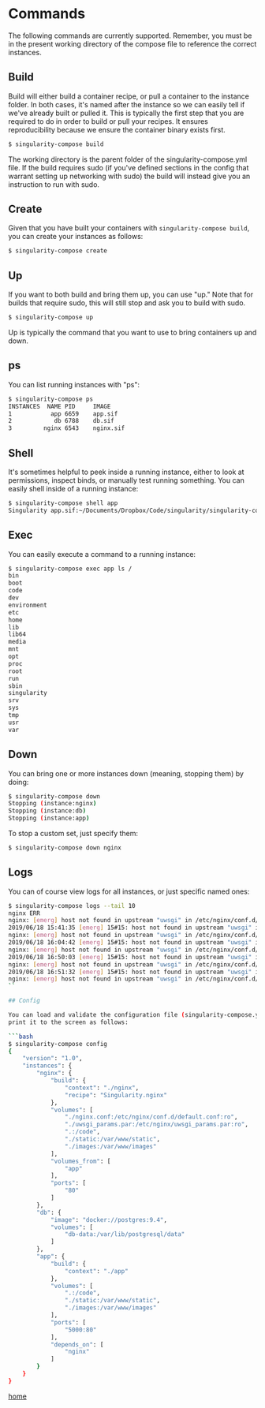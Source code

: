 # Commands

The following commands are currently supported. Remember, you must be in the 
present working directory of the compose file to reference the correct instances.

## Build

Build will either build a container recipe, or pull a container to the
instance folder. In both cases, it's named after the instance so we can
easily tell if we've already built or pulled it. This is typically
the first step that you are required to do in order to build or pull your
recipes. It ensures reproducibility because we ensure the container binary
exists first.

```bash
$ singularity-compose build
```

The working directory is the parent folder of the singularity-compose.yml file.
If the build requires sudo (if you've defined sections in the config that warrant
setting up networking with sudo) the build will instead give you an instruction
to run with sudo.

## Create

Given that you have built your containers with `singularity-compose build`,
you can create your instances as follows:

```bash
$ singularity-compose create
```

## Up

If you want to both build and bring them up, you can use "up." Note that for
builds that require sudo, this will still stop and ask you to build with sudo.

```bash
$ singularity-compose up
```

Up is typically the command that you want to use to bring containers up and down.

## ps

You can list running instances with "ps":

```bash
$ singularity-compose ps
INSTANCES  NAME PID     IMAGE
1           app	6659	app.sif
2            db	6788	db.sif
3         nginx	6543	nginx.sif
```

## Shell

It's sometimes helpful to peek inside a running instance, either to look at permissions,
inspect binds, or manually test running something.
You can easily shell inside of a running instance:

```bash
$ singularity-compose shell app
Singularity app.sif:~/Documents/Dropbox/Code/singularity/singularity-compose-example> 
```

## Exec

You can easily execute a command to a running instance:

```bash
$ singularity-compose exec app ls /
bin
boot
code
dev
environment
etc
home
lib
lib64
media
mnt
opt
proc
root
run
sbin
singularity
srv
sys
tmp
usr
var
```

## Down

You can bring one or more instances down (meaning, stopping them) by doing:

```bash
$ singularity-compose down
Stopping (instance:nginx)
Stopping (instance:db)
Stopping (instance:app)
```

To stop a custom set, just specify them:


```bash
$ singularity-compose down nginx
```

## Logs

You can of course view logs for all instances, or just specific named ones:

```bash
$ singularity-compose logs --tail 10
nginx ERR
nginx: [emerg] host not found in upstream "uwsgi" in /etc/nginx/conf.d/default.conf:22
2019/06/18 15:41:35 [emerg] 15#15: host not found in upstream "uwsgi" in /etc/nginx/conf.d/default.conf:22
nginx: [emerg] host not found in upstream "uwsgi" in /etc/nginx/conf.d/default.conf:22
2019/06/18 16:04:42 [emerg] 15#15: host not found in upstream "uwsgi" in /etc/nginx/conf.d/default.conf:22
nginx: [emerg] host not found in upstream "uwsgi" in /etc/nginx/conf.d/default.conf:22
2019/06/18 16:50:03 [emerg] 15#15: host not found in upstream "uwsgi" in /etc/nginx/conf.d/default.conf:22
nginx: [emerg] host not found in upstream "uwsgi" in /etc/nginx/conf.d/default.conf:22
2019/06/18 16:51:32 [emerg] 15#15: host not found in upstream "uwsgi" in /etc/nginx/conf.d/default.conf:22
nginx: [emerg] host not found in upstream "uwsgi" in /etc/nginx/conf.d/default.conf:22
``

## Config

You can load and validate the configuration file (singularity-compose.yml) and
print it to the screen as follows:

```bash
$ singularity-compose config
{
    "version": "1.0",
    "instances": {
        "nginx": {
            "build": {
                "context": "./nginx",
                "recipe": "Singularity.nginx"
            },
            "volumes": [
                "./nginx.conf:/etc/nginx/conf.d/default.conf:ro",
                "./uwsgi_params.par:/etc/nginx/uwsgi_params.par:ro",
                ".:/code",
                "./static:/var/www/static",
                "./images:/var/www/images"
            ],
            "volumes_from": [
                "app"
            ],
            "ports": [
                "80"
            ]
        },
        "db": {
            "image": "docker://postgres:9.4",
            "volumes": [
                "db-data:/var/lib/postgresql/data"
            ]
        },
        "app": {
            "build": {
                "context": "./app"
            },
            "volumes": [
                ".:/code",
                "./static:/var/www/static",
                "./images:/var/www/images"
            ],
            "ports": [
                "5000:80"
            ],
            "depends_on": [
                "nginx"
            ]
        }
    }
}
```

[home](/README.md#singularity-compose)
